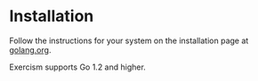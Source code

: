 # Installation

Follow the instructions for your system on the installation page at [golang.org](http://golang.org/doc/install).

Exercism supports Go 1.2 and higher.
